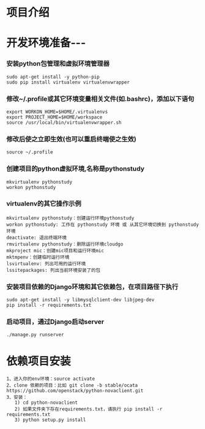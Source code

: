 # 项目介绍

# 开发环境准备---
### 安装python包管理和虚拟环境管理器
```
sudo apt-get install -y python-pip
sudo pip install virtualenv virtualenvwrapper
```
### 修改~/.profile或其它环境变量相关文件(如.bashrc)，添加以下语句
```
export WORKON_HOME=$HOME/.virtualenvs
export PROJECT_HOME=$HOME/workspace
source /usr/local/bin/virtualenvwrapper.sh
```
### 修改后使之立即生效(也可以重启终端使之生效)
```
source ~/.profile
```
### 创建项目的python虚拟环境,名称是pythonstudy
```
mkvirtualenv pythonstudy
workon pythonstudy
```
### virtualenv的其它操作示例
```
mkvirtualenv pythonstudy：创建运行环境pythonstudy
workon pythonstudy: 工作在 pythonstudy 环境 或 从其它环境切换到 pythonstudy 环境
deactivate: 退出终端环境
rmvirtualenv pythonstudy：删除运行环境cloudgo
mkproject mic：创建mic项目和运行环境mic
mktmpenv：创建临时运行环境
lsvirtualenv: 列出可用的运行环境
lssitepackages: 列出当前环境安装了的包
```
### 安装项目依赖的Django环境和其它依赖包，在项目路径下执行
```
sudo apt-get install -y libmysqlclient-dev libjpeg-dev
pip install -r requirements.txt
```
### 启动项目，通过Django启动server
```
./manage.py runserver
```

# 依赖项目安装
```
1、进入你的env环境：source activate
2、clone 依赖的项目：比如 git clone -b stable/ocata https://github.com/openstack/python-novaclient.git
3、安装：
   1) cd python-novaclient
   2) 如果文件夹下存在requirements.txt，请执行 pip install -r requirements.txt
   3) python setup.py install
```
